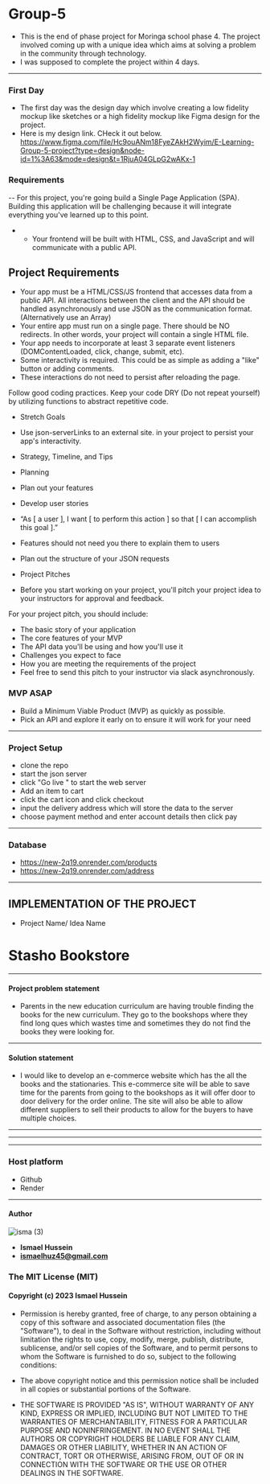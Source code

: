 # Group-5
-  This is the end of phase project for Moringa school phase 4. The project involved coming up with a unique idea which aims at solving a problem in the community
    through technology.
-  I was supposed to complete the project within 4 days.
   
______________________________________________________________________________________________________________________________________________

### First Day
- The first day was the design day which involve creating a low fidelity mockup like sketches  or a high fidelity mockup like Figma design for the
  project.
- Here is my design link. CHeck it out below.
  https://www.figma.com/file/Hc9ouANm18FyeZAkH2Wyim/E-Learning-Group-5-project?type=design&node-id=1%3A63&mode=design&t=1RjuA04GLpG2wAKx-1 
### Requirements
--  For this project, you're going build a Single Page Application (SPA). Building this application will be challenging because it will integrate everything you've learned up to this point.
- - Your frontend will be built with HTML, CSS, and JavaScript and will communicate with a public API.
## Project Requirements
- Your app must be a HTML/CSS/JS frontend that accesses data from a public API. All interactions between the client and the API should be handled asynchronously and use JSON as the communication format. (Alternatively use an Array)
- Your entire app must run on a single page. There should be NO redirects. In other words, your project will contain a single HTML file.
- Your app needs to incorporate at least 3 separate event listeners (DOMContentLoaded, click, change, submit, etc).
- Some interactivity is required. This could be as simple as adding a "like" button or adding comments.
- These interactions do not need to persist after reloading the page.
  
Follow good coding practices. Keep your code DRY (Do not repeat yourself) by utilizing functions to abstract repetitive code.
- Stretch Goals
- Use json-serverLinks to an external site. in your project to persist your app's interactivity.
- Strategy, Timeline, and Tips
- Planning
- Plan out your features
- Develop user stories
  
- “As [ a user ], I want [ to perform this action ] so that [ I can accomplish this goal ].”
- Features should not need you there to explain them to users
- Plan out the structure of your JSON requests
- Project Pitches
- Before you start working on your project, you'll pitch your project idea to your instructors for approval and feedback.

For your project pitch, you should include:
- The basic story of your application
- The core features of your MVP
- The API data you'll be using and how you'll use it
- Challenges you expect to face
- How you are meeting the requirements of the project
- Feel free to send this pitch to your instructor via slack asynchronously.

### MVP ASAP
- Build a Minimum Viable Product (MVP) as quickly as possible.
- Pick an API and explore it early on to ensure it will work for your need
_________________________________________________________________________________________________________________________________________________

### Project Setup
- clone the repo
- start the json server
- click "Go live " to start the web server 
- Add an item to cart
- click the cart icon and click checkout
- input the delivery address which will store the data to the server
- choose payment method and enter account details then click pay
____________________________________________________________________________________________________________________________________________________

### Database
- https://new-2q19.onrender.com/products
- https://new-2q19.onrender.com/address
  
_____________________________________________________________________________________________________________________________________________________

## IMPLEMENTATION OF THE PROJECT
- Project Name/ Idea Name
# Stasho Bookstore
_____________________________________________________________________________________________________________________________________________________
#### Project problem statement
- Parents in the new education curriculum are having trouble finding the books for the new curriculum. They go to the bookshops where they find long ques which wastes time and sometimes they do not find the books they were looking for.
_____________________________________________________________________________________________________________________________________________________
#### Solution statement
- I  would like to develop an e-commerce website which has the all the books and the stationaries. This e-commerce site will be able to save time for the parents from going to the bookshops as it will offer door to door delivery for the order online. The site will also be able to allow different suppliers to sell their products to allow for the buyers to have multiple choices. 
____________________________________________________________________________________________________________________________________________________
______________________________________________________________________________________________________________________________________________________
_________________________________________________________________________________________________________________________________________________________
### Host platform 
- Github
- Render
________________________________________________________________________________________________________________________________________________________
#### Author
![isma (3)](https://github.com/Isma1Huz/Portfolio/assets/132744360/226c966f-524a-40a4-ad72-2c099d44a8b8)

- **Ismael Hussein**
- **ismaelhuz45@gmail.com**

### The MIT License (MIT)

#### Copyright (c) 2023 Ismael Hussein

- Permission is hereby granted, free of charge, to any person obtaining a copy
of this software and associated documentation files (the "Software"), to deal
in the Software without restriction, including without limitation the rights
to use, copy, modify, merge, publish, distribute, sublicense, and/or sell
copies of the Software, and to permit persons to whom the Software is
furnished to do so, subject to the following conditions:

- The above copyright notice and this permission notice shall be included in
all copies or substantial portions of the Software.

- THE SOFTWARE IS PROVIDED "AS IS", WITHOUT WARRANTY OF ANY KIND, EXPRESS OR
IMPLIED, INCLUDING BUT NOT LIMITED TO THE WARRANTIES OF MERCHANTABILITY,
FITNESS FOR A PARTICULAR PURPOSE AND NONINFRINGEMENT. IN NO EVENT SHALL THE
AUTHORS OR COPYRIGHT HOLDERS BE LIABLE FOR ANY CLAIM, DAMAGES OR OTHER
LIABILITY, WHETHER IN AN ACTION OF CONTRACT, TORT OR OTHERWISE, ARISING FROM,
OUT OF OR IN CONNECTION WITH THE SOFTWARE OR THE USE OR OTHER DEALINGS IN
THE SOFTWARE.




